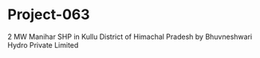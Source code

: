 # Project-063
2 MW Manihar SHP in Kullu District of Himachal Pradesh by Bhuvneshwari Hydro Private Limited
